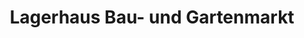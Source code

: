 ---
title: "Lagerhaus Bau- und Gartenmarkt"
url: /st-leonhard-am-forst/lagerhaus-bau-und-gartenmarkt/
shop: Baumarkt
---